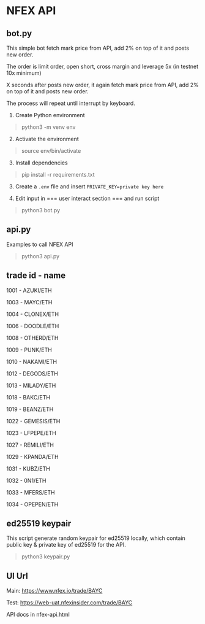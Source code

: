 # NFEX API

## bot.py

This simple bot fetch mark price from API, add 2% on top of it and posts new order.

The order is limit order, open short, cross margin and leverage 5x (in testnet 10x minimum)

X seconds after posts new order, it again fetch mark price from API, add 2% on top of it and posts new order.

The process will repeat until interrupt by keyboard.

1. Create Python environment
> python3 -m venv env

2. Activate the environment
> source env/bin/activate

3. Install dependencies
> pip install -r requirements.txt

3. Create a `.env` file and insert `PRIVATE_KEY=private key here`

4. Edit input in === user interact section === and run script
> python3 bot.py

## api.py

Examples to call NFEX API

> python3 api.py

## trade id - name

1001 - AZUKI/ETH

1003 - MAYC/ETH

1004 - CLONEX/ETH

1006 - DOODLE/ETH

1008 - OTHERD/ETH

1009 - PUNK/ETH

1010 - NAKAMI/ETH

1012 - DEGODS/ETH

1013 - MILADY/ETH

1018 - BAKC/ETH

1019 - BEANZ/ETH

1022 - GEMESIS/ETH

1023 - LFPEPE/ETH

1027 - REMILI/ETH

1029 - KPANDA/ETH

1031 - KUBZ/ETH

1032 - 0N1/ETH

1033 - MFERS/ETH

1034 - OPEPEN/ETH

## ed25519 keypair

This script generate random keypair for ed25519 locally, which contain public key & private key of ed25519 for the API.

> python3 keypair.py

## UI Url

Main: https://www.nfex.io/trade/BAYC

Test: https://web-uat.nfexinsider.com/trade/BAYC

API docs in nfex-api.html
